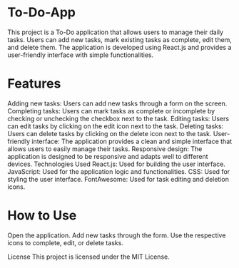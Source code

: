 # To-Do-App
This project is a To-Do application that allows users to manage their daily tasks. Users can add new tasks, mark existing tasks as complete, edit them, and delete them. The application is developed using React.js and provides a user-friendly interface with simple functionalities.

# Features
Adding new tasks: Users can add new tasks through a form on the screen. Completing tasks: Users can mark tasks as complete or incomplete by checking or unchecking the checkbox next to the task. Editing tasks: Users can edit tasks by clicking on the edit icon next to the task. Deleting tasks: Users can delete tasks by clicking on the delete icon next to the task. User-friendly interface: The application provides a clean and simple interface that allows users to easily manage their tasks. Responsive design: The application is designed to be responsive and adapts well to different devices. Technologies Used React.js: Used for building the user interface. JavaScript: Used for the application logic and functionalities. CSS: Used for styling the user interface. FontAwesome: Used for task editing and deletion icons.

# How to Use
Open the application. Add new tasks through the form. Use the respective icons to complete, edit, or delete tasks.


License This project is licensed under the MIT License.

